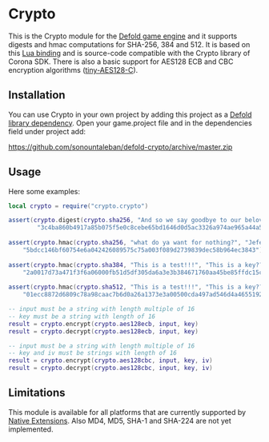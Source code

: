 # Crypto
This is the Crypto module for the [Defold game engine](http://www.defold.com) and it supports digests and hmac computations for SHA-256, 384 and 512. It is based on this [Lua binding](https://code.google.com/archive/p/sha2) and is source-code compatible with the Crypto library of Corona SDK. There is also a basic support for AES128 ECB and CBC encryption algorithms ([tiny-AES128-C](https://github.com/kokke/tiny-AES128-C)).

## Installation
You can use Crypto in your own project by adding this project as a [Defold library dependency](http://www.defold.com/manuals/libraries/). Open your game.project file and in the dependencies field under project add:

https://github.com/sonountaleban/defold-crypto/archive/master.zip

## Usage
Here some examples:

```lua
local crypto = require("crypto.crypto")

assert(crypto.digest(crypto.sha256, "And so we say goodbye to our beloved pet, Nibbler, who's gone to a place where I, too, hope one day to go. The toilet.") ==
		"3c4ba860b4917a85b075f5e0c8cebe65bd1646d0d5ac3326a974ae965a44a5e1")
		
assert(crypto.hmac(crypto.sha256, "what do ya want for nothing?", "Jefe") ==
	"5bdcc146bf60754e6a042426089575c75a003f089d2739839dec58b964ec3843")
	
assert(crypto.hmac(crypto.sha384, "This is a test!!!", "This is a key??") ==
	"2a0017d73a471f3f6a06000fb51d5df305da6a3e3b384671760aa45be85ffdc15cd6697b4aebafdc6e4b48f85e50d9c8")
	
assert(crypto.hmac(crypto.sha512, "This is a test!!!", "This is a key??") ==
	"01ecc8872d6809c78a98caac7b6d0a26a1373e3a00500cda497ad546d4a4655192f00c1909a1dc419befb3051b17b50c45e1d5f5ad54520c88eda327c1c12f51")

-- input must be a string with length multiple of 16
-- key must be a string with length of 16
result = crypto.encrypt(crypto.aes128ecb, input, key)
result = crypto.decrypt(crypto.aes128ecb, input, key)

-- input must be a string with length multiple of 16
-- key and iv must be strings with length of 16
result = crypto.encrypt(crypto.aes128cbc, input, key, iv)
result = crypto.decrypt(crypto.aes128cbc, input, key, iv)

```

## Limitations
This module is available for all platforms that are currently supported by [Native Extensions](http://www.defold.com/manuals/extensions/). Also MD4, MD5, SHA-1 and SHA-224 are not yet implemented.
